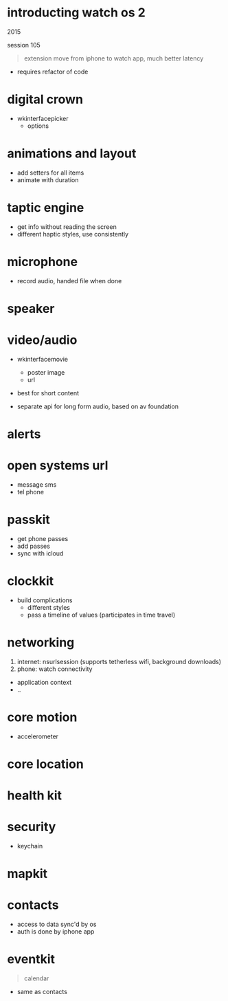 # introducting watch os 2

2015

session 105

> extension move from iphone to watch app, much better latency

- requires refactor of code


# digital crown

- wkinterfacepicker
  - options
  
# animations and layout

- add setters for all items 
- animate with duration

# taptic engine

- get info without reading the screen
- different haptic styles, use consistently

# microphone

- record audio, handed file when done

# speaker

# video/audio

- wkinterfacemovie
  - poster image
  - url
  
- best for short content 
- separate api for long form audio, based on av foundation

# alerts

# open systems url

- message sms
- tel phone

# passkit

- get phone passes
- add passes
- sync with icloud 

# clockkit

- build complications
  - different styles
  - pass a timeline of values (participates in time travel)
  
# networking

1. internet: nsurlsession (supports tetherless wifi, background downloads)
2. phone: watch connectivity
  - application context
  - ..
  
# core motion

- accelerometer

# core location

# health kit

# security

- keychain

# mapkit

# contacts

- access to data sync'd by os
- auth is done by iphone app

# eventkit

> calendar
- same as contacts




